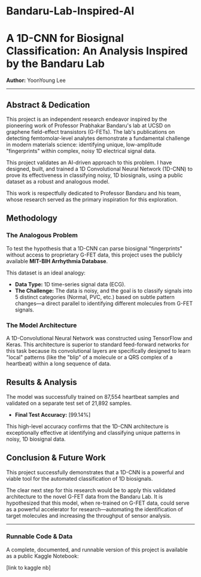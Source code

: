# Bandaru-Lab-Inspired-AI
# A 1D-CNN for Biosignal Classification: An Analysis Inspired by the Bandaru Lab

**Author:** YoonYoung Lee

---

## Abstract & Dedication

This project is an independent research endeavor inspired by the pioneering work of Professor Prabhakar Bandaru's lab at UCSD on graphene field-effect transistors (G-FETs). The lab's publications on detecting femtomolar-level analytes demonstrate a fundamental challenge in modern materials science: identifying unique, low-amplitude "fingerprints" within complex, noisy 1D electrical signal data.

This project validates an AI-driven approach to this problem. I have designed, built, and trained a 1D Convolutional Neural Network (1D-CNN) to prove its effectiveness in classifying noisy, 1D biosignals, using a public dataset as a robust and analogous model.

This work is respectfully dedicated to Professor Bandaru and his team, whose research served as the primary inspiration for this exploration.

## Methodology

### The Analogous Problem
To test the hypothesis that a 1D-CNN can parse biosignal "fingerprints" without access to proprietary G-FET data, this project uses the publicly available **MIT-BIH Arrhythmia Database**.

This dataset is an ideal analogy:
* **Data Type:** 1D time-series signal data (ECG).
* **The Challenge:** The data is noisy, and the goal is to classify signals into 5 distinct categories (Normal, PVC, etc.) based on subtle pattern changes—a direct parallel to identifying different molecules from G-FET signals.

### The Model Architecture
A 1D-Convolutional Neural Network was constructed using TensorFlow and Keras. This architecture is superior to standard feed-forward networks for this task because its convolutional layers are specifically designed to learn "local" patterns (like the "blip" of a molecule or a QRS complex of a heartbeat) within a long sequence of data.

## Results & Analysis

The model was successfully trained on 87,554 heartbeat samples and validated on a separate test set of 21,892 samples.

* **Final Test Accuracy:** [99.14%]

This high-level accuracy confirms that the 1D-CNN architecture is exceptionally effective at identifying and classifying unique patterns in noisy, 1D biosignal data.



## Conclusion & Future Work

This project successfully demonstrates that a 1D-CNN is a powerful and viable tool for the automated classification of 1D biosignals.

The clear next step for this research would be to apply this validated architecture to the novel G-FET data from the Bandaru Lab. It is hypothesized that this model, when re-trained on G-FET data, could serve as a powerful accelerator for research—automating the identification of target molecules and increasing the throughput of sensor analysis.

---

### Runnable Code & Data
A complete, documented, and runnable version of this project is available as a public Kaggle Notebook:

[link to kaggle nb]
